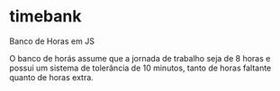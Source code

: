# timebank
Banco de Horas em JS

O banco de horás assume que a jornada de trabalho seja de 8 horas e possui um sistema de tolerância de 10 minutos, tanto de horas faltante quanto de horas extra.
